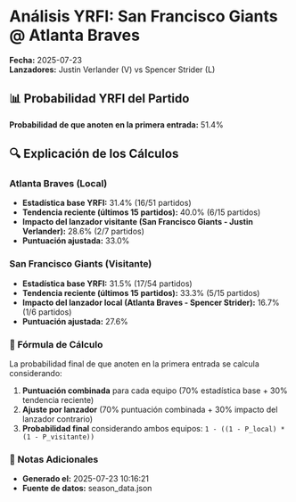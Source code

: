 # Análisis YRFI: San Francisco Giants @ Atlanta Braves

**Fecha:** 2025-07-23  
**Lanzadores:** Justin Verlander (V) vs Spencer Strider (L)

## 📊 Probabilidad YRFI del Partido

**Probabilidad de que anoten en la primera entrada:** 51.4%

## 🔍 Explicación de los Cálculos

### Atlanta Braves (Local)
- **Estadística base YRFI:** 31.4% (16/51 partidos)
- **Tendencia reciente (últimos 15 partidos):** 40.0% (6/15 partidos)
- **Impacto del lanzador visitante (San Francisco Giants - Justin Verlander):** 28.6% (2/7 partidos)
- **Puntuación ajustada:** 33.0%

### San Francisco Giants (Visitante)
- **Estadística base YRFI:** 31.5% (17/54 partidos)
- **Tendencia reciente (últimos 15 partidos):** 33.3% (5/15 partidos)
- **Impacto del lanzador local (Atlanta Braves - Spencer Strider):** 16.7% (1/6 partidos)
- **Puntuación ajustada:** 27.6%

### 📝 Fórmula de Cálculo

La probabilidad final de que anoten en la primera entrada se calcula considerando:
1. **Puntuación combinada** para cada equipo (70% estadística base + 30% tendencia reciente)
2. **Ajuste por lanzador** (70% puntuación combinada + 30% impacto del lanzador contrario)
3. **Probabilidad final** considerando ambos equipos: `1 - ((1 - P_local) * (1 - P_visitante))`

### 📌 Notas Adicionales

- **Generado el:** 2025-07-23 10:16:21
- **Fuente de datos:** season_data.json
